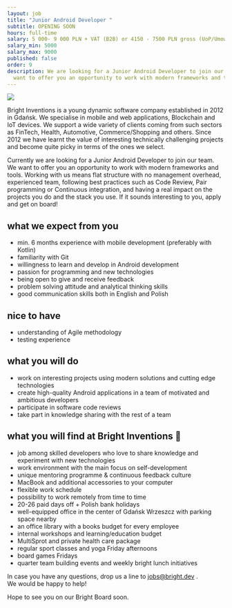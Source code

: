 ```yaml
---
layout: job
title: "Junior Android Developer "
subtitle: OPENING SOON
hours: full-time
salary: 5 000- 9 000 PLN + VAT (B2B) or 4150 - 7500 PLN gross (UoP/Umowa zlecenie)
salary_min: 5000
salary_max: 9000
published: false
order: 9
description: We are looking for a Junior Android Developer to join our team. We
  want to offer you an opportunity to work with modern frameworks and tools.
---
```

![](/images/android-team.png)

Bright Inventions is a young dynamic software company established in 2012 in Gdańsk. We specialise in mobile and web applications, Blockchain and IoT devices.  We support a wide variety of clients coming from such sectors  as FinTech, Health, Automotive, Commerce/Shopping and others. Since 2012 we have learnt the value of interesting technically challenging projects and become quite picky in terms of the ones we select.

Currently we are looking for a Junior Android Developer to join our team. We want to offer you an opportunity to work with modern frameworks and tools. Working with us means flat structure with no management overhead,  experienced team, following best practices such as Code Review, Pair programming or Continuous integration, and having a real impact on the projects you do and the stack you use. If it sounds interesting to you, apply and get on board!

## what we expect from you

* min. 6 months experience with mobile development (preferably with Kotlin) 
* familiarity with Git 
* willingness to learn and develop in Android development
* passion for programming and new technologies
* being open to give and receive feedback 
* problem solving attitude and analytical thinking skills 
* good communication skills both in English and Polish 

## nice to have

* understanding of Agile methodology 
* testing experience 

## what you will do

* work on interesting projects using modern solutions and cutting edge technologies 
* create high-quality Android applications in a team of motivated and ambitious developers  
* participate in software code reviews
* take part in knowledge sharing with the rest of a team

## what you will find at Bright Inventions 🧡

* job among skilled developers who love to share knowledge and experiment with new technologies
* work environment with the main focus on self-development 
* unique mentoring programme & continuous feedback culture 
* MacBook and additional accessories to your computer 
* flexible work schedule 
* possibility to work remotely from time to time 
* 20-26 paid days off + Polish bank holidays 
* well-equipped office in the center of Gdańsk Wrzeszcz with parking space nearby 
* an office library with a books budget for every employee
* internal workshops and learning/education budget 
* MultiSprot and private health care package 
* regular sport classes and yoga Friday afternoons 
* board games Fridays 
* quarter team building  events and weekly bright lunch initiatives 

In case you have any questions, drop us a line to jobs@bright.dev .  \
We would be happy to help! 

Hope to see you on our Bright Board soon.
